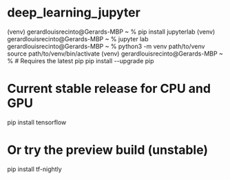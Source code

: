 # deep_learning_jupyter
(venv) gerardlouisrecinto@Gerards-MBP ~ % pip install jupyterlab
(venv) gerardlouisrecinto@Gerards-MBP ~ % jupyter lab
gerardlouisrecinto@Gerards-MBP ~ %  python3 -m venv path/to/venv
    source path/to/venv/bin/activate
(venv) gerardlouisrecinto@Gerards-MBP ~ % # Requires the latest pip
pip install --upgrade pip

# Current stable release for CPU and GPU
pip install tensorflow

# Or try the preview build (unstable)
pip install tf-nightly
